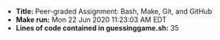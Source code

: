  * **Title:** Peer-graded Assignment: Bash, Make, Git, and GitHub
* **Make run:** Mon 22 Jun 2020 11:23:03 AM EDT
* **Lines of code contained in guessinggame.sh:** 35
